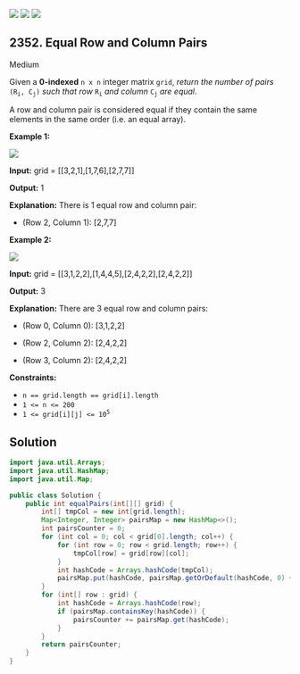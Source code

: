 [![](https://img.shields.io/github/stars/javadev/LeetCode-in-Java?label=Stars&style=flat-square)](https://github.com/javadev/LeetCode-in-Java)
[![](https://img.shields.io/github/forks/javadev/LeetCode-in-Java?label=Fork%20me%20on%20GitHub%20&style=flat-square)](https://github.com/javadev/LeetCode-in-Java/fork)
[![](https://img.shields.io/badge/-LeetCode%20in%20Kotlin-blue?style=flat-square)](https://github.com/javadev/LeetCode-in-Kotlin)

## 2352\. Equal Row and Column Pairs

Medium

Given a **0-indexed** `n x n` integer matrix `grid`, _return the number of pairs_ <code>(R<sub>i</sub>, C<sub>j</sub>)</code> _such that row_ <code>R<sub>i</sub></code> _and column_ <code>C<sub>j</sub></code> _are equal_.

A row and column pair is considered equal if they contain the same elements in the same order (i.e. an equal array).

**Example 1:**

![](https://assets.leetcode.com/uploads/2022/06/01/ex1.jpg)

**Input:** grid = \[\[3,2,1],[1,7,6],[2,7,7]]

**Output:** 1

**Explanation:** There is 1 equal row and column pair:

- (Row 2, Column 1): [2,7,7] 

**Example 2:**

![](https://assets.leetcode.com/uploads/2022/06/01/ex2.jpg)

**Input:** grid = \[\[3,1,2,2],[1,4,4,5],[2,4,2,2],[2,4,2,2]]

**Output:** 3

**Explanation:** There are 3 equal row and column pairs:

- (Row 0, Column 0): [3,1,2,2]

- (Row 2, Column 2): [2,4,2,2]

- (Row 3, Column 2): [2,4,2,2]

**Constraints:**

*   `n == grid.length == grid[i].length`
*   `1 <= n <= 200`
*   <code>1 <= grid[i][j] <= 10<sup>5</sup></code>

## Solution

```java
import java.util.Arrays;
import java.util.HashMap;
import java.util.Map;

public class Solution {
    public int equalPairs(int[][] grid) {
        int[] tmpCol = new int[grid.length];
        Map<Integer, Integer> pairsMap = new HashMap<>();
        int pairsCounter = 0;
        for (int col = 0; col < grid[0].length; col++) {
            for (int row = 0; row < grid.length; row++) {
                tmpCol[row] = grid[row][col];
            }
            int hashCode = Arrays.hashCode(tmpCol);
            pairsMap.put(hashCode, pairsMap.getOrDefault(hashCode, 0) + 1);
        }
        for (int[] row : grid) {
            int hashCode = Arrays.hashCode(row);
            if (pairsMap.containsKey(hashCode)) {
                pairsCounter += pairsMap.get(hashCode);
            }
        }
        return pairsCounter;
    }
}
```